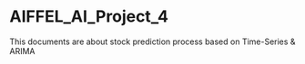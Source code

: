 # AIFFEL_AI_Project_4

This documents are about stock prediction process based on Time-Series & ARIMA
